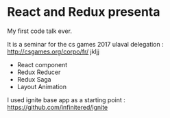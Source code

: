 # React and Redux presenta

My first code talk ever. 

It is a seminar for the cs games 2017 ulaval delegation :  http://csgames.org/corpo/fr/ 
jkljj
- React component
- Redux Reducer
- Redux Saga
- Layout Animation 

I used ignite base app as a starting point : https://github.com/infinitered/ignite
